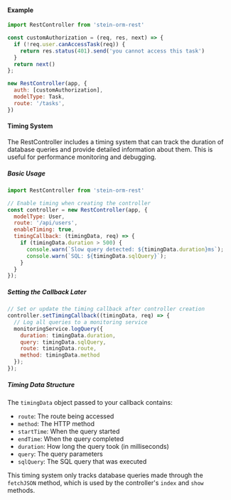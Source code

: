 
#### Example

```javascript
import RestController from 'stein-orm-rest'

const customAuthorization = (req, res, next) => {
  if (!req.user.canAccessTask(req)) {
    return res.status(401).send('you cannot access this task')
  }
  return next()
};

new RestController(app, {
  auth: [customAuthorization],
  modelType: Task,
  route: '/tasks',
})
```

#### Timing System

The RestController includes a timing system that can track the duration of database queries and provide detailed information about them. This is useful for performance monitoring and debugging.

##### Basic Usage

```javascript
import RestController from 'stein-orm-rest'

// Enable timing when creating the controller
const controller = new RestController(app, {
  modelType: User,
  route: '/api/users',
  enableTiming: true,
  timingCallback: (timingData, req) => {
    if (timingData.duration > 500) {
      console.warn(`Slow query detected: ${timingData.duration}ms`);
      console.warn(`SQL: ${timingData.sqlQuery}`);
    }
  }
});
```

##### Setting the Callback Later

```javascript
// Set or update the timing callback after controller creation
controller.setTimingCallback((timingData, req) => {
  // Log all queries to a monitoring service
  monitoringService.logQuery({
    duration: timingData.duration,
    query: timingData.sqlQuery,
    route: timingData.route,
    method: timingData.method
  });
});
```

##### Timing Data Structure

The `timingData` object passed to your callback contains:

- `route`: The route being accessed
- `method`: The HTTP method
- `startTime`: When the query started
- `endTime`: When the query completed
- `duration`: How long the query took (in milliseconds)
- `query`: The query parameters
- `sqlQuery`: The SQL query that was executed

This timing system only tracks database queries made through the `fetchJSON` method, which is used by the controller's `index` and `show` methods.

